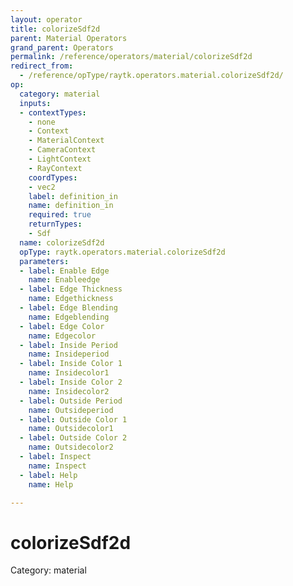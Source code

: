 ```yaml
---
layout: operator
title: colorizeSdf2d
parent: Material Operators
grand_parent: Operators
permalink: /reference/operators/material/colorizeSdf2d
redirect_from:
  - /reference/opType/raytk.operators.material.colorizeSdf2d/
op:
  category: material
  inputs:
  - contextTypes:
    - none
    - Context
    - MaterialContext
    - CameraContext
    - LightContext
    - RayContext
    coordTypes:
    - vec2
    label: definition_in
    name: definition_in
    required: true
    returnTypes:
    - Sdf
  name: colorizeSdf2d
  opType: raytk.operators.material.colorizeSdf2d
  parameters:
  - label: Enable Edge
    name: Enableedge
  - label: Edge Thickness
    name: Edgethickness
  - label: Edge Blending
    name: Edgeblending
  - label: Edge Color
    name: Edgecolor
  - label: Inside Period
    name: Insideperiod
  - label: Inside Color 1
    name: Insidecolor1
  - label: Inside Color 2
    name: Insidecolor2
  - label: Outside Period
    name: Outsideperiod
  - label: Outside Color 1
    name: Outsidecolor1
  - label: Outside Color 2
    name: Outsidecolor2
  - label: Inspect
    name: Inspect
  - label: Help
    name: Help

---
```


# colorizeSdf2d

Category: material


